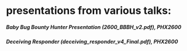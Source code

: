 # presentations from various talks:

##### Baby Bug Bounty Hunter Presentation (2600_BBBH_v2.pdf), PHX2600
##### Deceiving Responder (deceiving_responder_v4_Final.pdf), PHX2600
